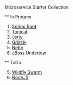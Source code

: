 Microservice Starter Collection

** In Progres

1. [Spring Boot](https://github.com/ERS-HCL/microservice-starter-springboot)
2. [Tomcat](https://github.com/ERS-HCL/microservice-starter-tomcat)
3. [Jetty](https://github.com/ERS-HCL/microservice-starter-jetty)
3. [Grizzly](https://github.com/ERS-HCL/microservice-starter-grizzly)
3. [Netty](https://github.com/ERS-HCL/microservice-starter-netty)
4. [JBoss Undertow](https://github.com/ERS-HCL/microservice-starter-jboss)

** ToDo

5. [Wildfly Swarm](https://github.com/vinodmrhcl/microservice-starter-wildflyswarm)
6. [NodeJS](https://github.com/vinodmrhcl/microservice-starter-nodejs)
